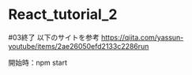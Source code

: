 # React_tutorial_2
#03終了
以下のサイトを参考
https://qiita.com/yassun-youtube/items/2ae26050efd2133c2286run

開始時：npm start

